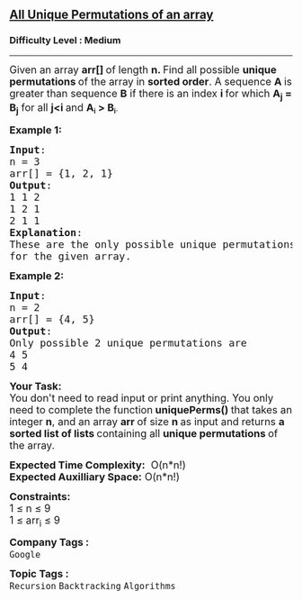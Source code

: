 <h2><a href="https://www.geeksforgeeks.org/problems/all-unique-permutations-of-an-array/1?page=2&category=Recursion&sortBy=submissions">All Unique Permutations of an array</a></h2><h3>Difficulty Level : Medium</h3><hr><div class="problems_problem_content__Xm_eO"><p><span style="font-size: 18px;">Given an array <strong>arr[] </strong>of length <strong>n. </strong>Find all possible <strong>unique permutations </strong>of the array in <strong>sorted order</strong>. A sequence <strong>A </strong>is greater than sequence <strong>B</strong> if there is an index <strong>i </strong>for which <strong>A<sub>j</sub> = B<sub>j</sub></strong> for all <strong>j&lt;i </strong>and&nbsp;</span><strong><span style="font-size: 18px;">A</span><sub>i</sub><span style="font-size: 18px;"> &gt; B</span><sub>i</sub></strong>.</p>
<p><span style="font-size: 18px;"><strong>Example 1:</strong></span></p>
<pre><span style="font-size: 18px;"><strong>Input</strong>: 
n = 3
arr[] = {1, 2, 1}
<strong>Output</strong>: 
1 1 2
1 2 1
2 1 1
<strong>Explanation</strong>:
These are the only possible unique permutations
for the given array.</span>
</pre>
<p><span style="font-size: 18px;"><strong>Example 2:</strong></span></p>
<pre><span style="font-size: 18px;"><strong>Input</strong>: 
n = 2
arr[] = {4, 5}
<strong>Output</strong>: 
Only possible 2 unique permutations are<br>4 5
5 4
</span></pre>
<p><strong><span style="font-size: 18px;">Your Task:</span></strong><br><span style="font-size: 18px;">You don't need to read input or print anything.&nbsp;You only need to complete the function<strong> uniquePerms()&nbsp;</strong>that takes an integer <strong>n</strong>, and an array <strong>arr </strong>of size <strong>n </strong>as input and returns <strong>a sorted list of lists </strong>containing all <strong>unique permutations </strong>of the array.</span></p>
<p><span style="font-size: 18px;"><strong>Expected Time Complexity:</strong> &nbsp;O(n*n!)<br><strong>Expected Auxilliary Space:</strong> O(n*n!)</span></p>
<p><span style="font-size: 18px;"><strong>Constraints:</strong></span><br><span style="font-size: 18px;">1 ≤ n ≤ 9<br>1 ≤ arr<sub>i</sub> ≤ 9</span></p></div><p><span style=font-size:18px><strong>Company Tags : </strong><br><code>Google</code>&nbsp;<br><p><span style=font-size:18px><strong>Topic Tags : </strong><br><code>Recursion</code>&nbsp;<code>Backtracking</code>&nbsp;<code>Algorithms</code>&nbsp;